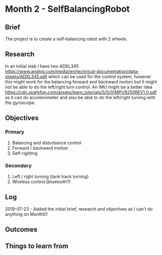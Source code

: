 # Month 2 - SelfBalancingRobot

## Brief

The project is to create a self-balancing robot with 2 wheels.


## Research

In an initial stab I have two ADXL345 <https://www.analog.com/media/en/technical-documentation/data-sheets/ADXL345.pdf> which can be used for the control system, however this might work for the balancing forward and backward motion but it might not be able to do the left/right turn control. An IMU might be a better idea <https://cdn.sparkfun.com/assets/learn_tutorials/5/5/0/MPU9250REV1.0.pdf> as it can do accelerometer and also be able to do the left/right turning with the gyroscope.

## Objectives

### Primary

1. Balancing and disturbance control
1. Forward / backward motion
1. Self-righting


### Secondary

1. Left / right turning (tank track turning)
1. Wireless control (bluetooth?)

## Log

2019-07-23 - Added the initial brief, research and objectives as I can't do anything on Month01


## Outcomes



## Things to learn from
